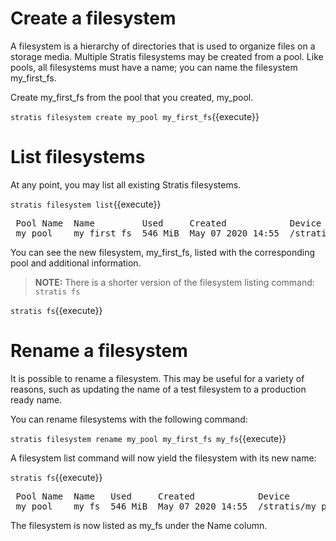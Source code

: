 # Create a filesystem

A filesystem is a hierarchy of directories that is used to organize files on a storage media. Multiple Stratis filesystems may be created from a pool. Like pools, all filesystems must have a name; you can name the filesystem my_first_fs.

Create my_first_fs from the pool that you created, my_pool.

`stratis filesystem create my_pool my_first_fs`{{execute}}

# List filesystems

At any point, you may list all existing Stratis filesystems.

`stratis filesystem list`{{execute}}

<pre class="file">
 Pool Name  Name         Used     Created            Device                        UUID
 my_pool    my_first_fs  546 MiB  May 07 2020 14:55  /stratis/my_pool/my_first_fs  e2688231488f40808507ede7502aad01
</pre>

You can see the new filesystem, my_first_fs, listed with the corresponding pool and additional information.

>**NOTE:** There is a shorter version of the filesystem listing command: `stratis fs`

`stratis fs`{{execute}}

# Rename a filesystem

It is possible to rename a filesystem. This may be useful for a variety of reasons, such as updating the name of a test filesystem to a production ready name.

You can rename filesystems with the following command:

`stratis filesystem rename my_pool my_first_fs my_fs`{{execute}}

A filesystem list command will now yield the filesystem with its new name:

`stratis fs`{{execute}}

<pre class="file">
 Pool Name  Name   Used     Created            Device                  UUID
 my_pool    my_fs  546 MiB  May 07 2020 14:55  /stratis/my_pool/my_fs  e2688231488f40808507ede7502aad01
</pre>

The filesystem is now listed as my_fs under the Name column.
